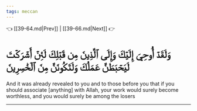 ```yaml
---
tags: meccan
---
```


👈 [[39-64.md|Prev]] | [[39-66.md|Next]] 👉

# وَلَقَدۡ أُوحِيَ إِلَيۡكَ وَإِلَى ٱلَّذِينَ مِن قَبۡلِكَ لَئِنۡ أَشۡرَكۡتَ لَيَحۡبَطَنَّ عَمَلُكَ وَلَتَكُونَنَّ مِنَ ٱلۡخَٰسِرِينَ

And it was already revealed to you and to those before you that if you should associate [anything] with Allah, your work would surely become worthless, and you would surely be among the losers

---

